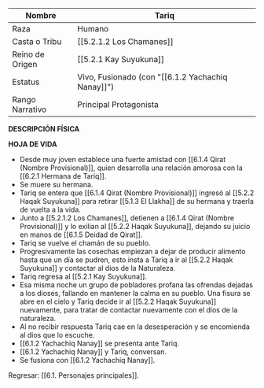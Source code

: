 
| Nombre          | Tariq                                                                  |
| --------------- | ---------------------------------------------------------------------- |
| Raza            | Humano                                                                 |
| Casta o Tribu   | [[5.2.1.2 Los Chamanes]]                                               |
| Reino de Origen | [[5.2.1 Kay Suyukuna]]                                                 |
| Estatus         | Vivo, Fusionado (con "[[6.1.2 Yachachiq Nanay]]") |
| Rango Narrativo | Principal Protagonista                                                 |
**DESCRIPCIÓN FÍSICA**

**HOJA DE VIDA**
- Desde muy joven establece una fuerte amistad con [[6.1.4 Qirat (Nombre Provisional)]], quien desarrolla una relación amorosa con la [[6.2.1 Hermana de Tariq]].
- Se muere su hermana.
- Tariq se entera que [[6.1.4 Qirat (Nombre Provisional)]] ingresó al [[5.2.2 Haqak Suyukuna]] para retirar [[5.1.3 El Llakha]] de su hermana y traerla de vuelta a la vida.
- Junto a [[5.2.1.2 Los Chamanes]], detienen a [[6.1.4 Qirat (Nombre Provisional)]] y lo exilian al [[5.2.2 Haqak Suyukuna]], dejando su juicio en manos de [[6.1.5 Deidad de Qirat]].
- Tariq se vuelve el chamán de su pueblo.
- Progresivamente las cosechas empiezan a dejar de producir alimento hasta que un día se pudren, esto insta a Tariq a ir al [[5.2.2 Haqak Suyukuna]] y contactar al dios de la Naturaleza.
- Tariq regresa al [[5.2.1 Kay Suyukuna]].
- Esa misma noche un grupo de pobladores profana las ofrendas dejadas a los dioses, fallando en mantener la calma en su pueblo. Una fisura se abre en el cielo y Tariq decide ir al [[5.2.2 Haqak Suyukuna]] nuevamente, para tratar de contactar nuevamente con el dios de la naturaleza.
- Al no recibir respuesta Tariq cae en la desesperación y se encomienda al dios que lo escuche.
- [[6.1.2 Yachachiq Nanay]] se presenta ante Tariq.
- [[6.1.2 Yachachiq Nanay]] y Tariq, conversan.
- Se fusiona con [[6.1.2 Yachachiq Nanay]].

Regresar: [[6.1. Personajes principales]].